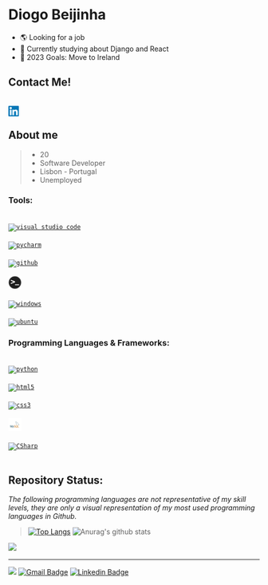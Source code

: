 # Diogo Beijinha
- 🌎 Looking for a job
- 🔐 Currently studying about Django and React
- 🥅 2023 Goals: Move to Ireland

## Contact Me!  <br>
<br>
<a href="https://www.linkedin.com/in/diogobeijinha/">
  <img align="left" alt="Diogo Beijinha | Linkedin" width="21px" src="https://github.com/rycky5/rycky5/blob/main/assets/linkedin.svg" />
</a>
<br>

## About me

> * 20
> * Software Developer
> * Lisbon - Portugal
> * Unemployed


### Tools:

[<code>
<img alt="visual studio code" width="26px" src="https://img.icons8.com/fluent/240/000000/visual-studio-code-2019.png" />
</code>](https://code.visualstudio.com/)
[<code>
<img alt="pycharm" width="26px" src="https://img.icons8.com/color/240/000000/pycharm.png" />
</code>](https://www.jetbrains.com/pycharm/)
[<code>
<img alt="github" width="26px" src="https://img.icons8.com/ios-glyphs/240/000000/github.png">
</code>](https://github.com/)
[<code>
<img alt="terminal" width="26px" src="https://raw.githubusercontent.com/github/explore/80688e429a7d4ef2fca1e82350fe8e3517d3494d/topics/terminal/terminal.png">
</code>](https://docs.microsoft.com/en-us/windows/terminal/)
[<code>
<img alt="windows" width="26px" src="https://img.icons8.com/color/240/000000/windows-10.png">
</code>](https://www.microsoft.com/en-us/windows)
[<code>
<img alt="ubuntu" width="26px" src="https://img.icons8.com/color/96/000000/ubuntu--v1.png">
</code>](https://ubuntu.com/)

  
### Programming Languages & Frameworks:
[<code>
<img alt="python" width="26px" src="https://img.icons8.com/color/240/000000/python.png">
</code>](https://www.python.org/)
[<code>
<img alt="html5" width="26px" src="https://img.icons8.com/color/240/000000/html-5.png">
</code>](https://developer.mozilla.org/en-US/docs/Web/HTML)
[<code>
<img alt="css3" width="26px" src="https://img.icons8.com/color/240/000000/css3.png">
</code>](https://developer.mozilla.org/en-US/docs/Web/CSS)
[<code>
<img alt="MySQL" width="26px" src="https://raw.githubusercontent.com/github/explore/80688e429a7d4ef2fca1e82350fe8e3517d3494d/topics/mysql/mysql.png">
</code>](https://dev.mysql.com/)
[<code>
<img alt="CSharp" width="26px" src="https://seeklogo.com/images/C/c-sharp-c-logo-02F17714BA-seeklogo.com.png">
</code>](https://learn.microsoft.com/en-us/dotnet/csharp/)
<br />



## Repository Status:
*The following programming languages are not representative of my skill levels, they are only a visual representation of my most used programming languages in Github.*

> [![Top Langs](https://github-readme-stats.vercel.app/api/top-langs/?username=diogo-beijinha&theme=omni)](https://github.com/anuraghazra/github-readme-stats) ![Anurag's github stats](https://github-readme-stats.vercel.app/api?username=diogo-beijinha&show_icons=true&theme=radical)

<img src="https://external-content.duckduckgo.com/iu/?u=http%3A%2F%2Fi1207.photobucket.com%2Falbums%2Fbb466%2FMikairuDaidouji%2Ftoothychibisis.gif&f=1&nofb=1&ipt=92d285dfa79a55496eb0e52b558f42b56d194fd7148ebccca865d93884a76f4b&ipo=images" height="80"/>

---
<img src="https://visitor-badge.laobi.icu/badge?page_id=diogo-beijinha.diogo-beijinha"/>   [![Gmail Badge](https://img.shields.io/badge/-diogobeijinha24@gmail.com-c14438?style=flat-square&logo=Gmail&logoColor=white&link=mailto:diogobeijinha24@gmail.com)](mailto:diogobeijinha24@gmail.com)   [![Linkedin Badge](https://img.shields.io/badge/-DiogoBeijinha-blue?style=flat-square&logo=Linkedin&logoColor=white&link=https://www.linkedin.com/in/diogobeijinha)](https://www.linkedin.com/in/diogobeijinha)
